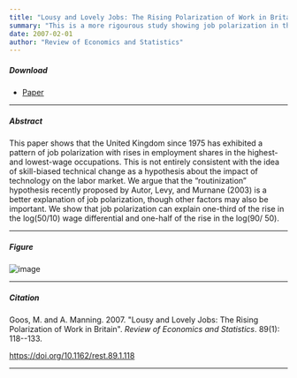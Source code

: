 ```yaml
---
title: "Lousy and Lovely Jobs: The Rising Polarization of Work in Britain" 
summary: "This is a more rigourous study showing job polarization in the UK."
date: 2007-02-01
author: "Review of Economics and Statistics"
---
```


##### Download

+ [Paper](/2.pdf)
---

##### Abstract

This paper shows that the United Kingdom since 1975 has exhibited a pattern of job polarization with rises in employment shares in the highest- and lowest-wage occupations. This is not entirely consistent with the idea of skill-biased technical change as a hypothesis about the impact of technology on the labor market. We argue that the “routinization” hypothesis recently proposed by Autor, Levy, and Murnane (2003) is a better explanation of job polarization, though other factors may also be important. We show that job polarization can explain one-third of the rise in the log(50/10) wage differential and one-half of the rise in the log(90/ 50).

---

##### Figure  

![image](/2-figure.png#center)

---

##### Citation

Goos, M. and A. Manning. 2007. "Lousy and Lovely Jobs: The Rising Polarization of Work in Britain". *Review of Economics and Statistics*. 89(1): 118--133. 

https://doi.org/10.1162/rest.89.1.118

---


